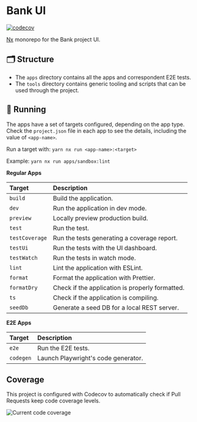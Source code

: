 # Bank UI

[![codecov](https://codecov.io/gh/ricardocosta/bank-ui/branch/main/graph/badge.svg?token=T5FJHNAKPA)](https://codecov.io/gh/ricardocosta/bank-ui)

[Nx](https://nx.dev/) monorepo for the Bank project UI.

## 🗂 Structure

- The `apps` directory contains all the apps and correspondent E2E tests.
- The `tools` directory contains generic tooling and scripts that can be used through the project.

## 🔌 Running

The apps have a set of targets configured, depending on the app type. \
Check the `project.json` file in each app to see the details, including the value of `<app-name>`.

Run a target with:
`yarn nx run <app-name>:<target>`

Example:
`yarn nx run apps/sandbox:lint`

**Regular Apps**

| Target         | Description                                     |
| :------------- | :---------------------------------------------- |
| `build`        | Build the application.                          |
| `dev`          | Run the application in dev mode.                |
| `preview`      | Locally preview production build.               |
| `test`         | Run the test.                                   |
| `testCoverage` | Run the tests generating a coverage report.     |
| `testUi`       | Run the tests with the UI dashboard.            |
| `testWatch`    | Run the tests in watch mode.                    |
| `lint`         | Lint the application with ESLint.               |
| `format`       | Format the application with Prettier.           |
| `formatDry`    | Check if the application is properly formatted. |
| `ts`           | Check if the application is compiling.          |
| `seedDb`       | Generate a seed DB for a local REST server.     |

**E2E Apps**

| Target    | Description                         |
| :-------- | :---------------------------------- |
| `e2e`     | Run the E2E tests.                  |
| `codegen` | Launch Playwright's code generator. |

## Coverage

This project is configured with Codecov to automatically check if Pull Requests keep code coverage levels.

<img src="https://codecov.io/gh/ricardocosta/bank-ui/branch/main/graphs/icicle.svg?token=T5FJHNAKPA" alt="Current code coverage">
